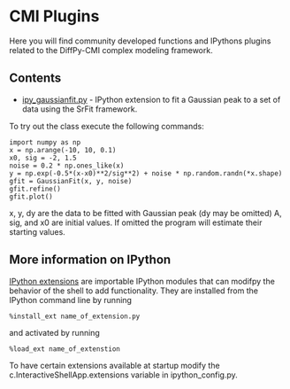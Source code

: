 # CMI Plugins

Here you will find community developed functions and IPythons plugins related to the DiffPy-CMI
complex modeling framework.

Contents
--------

* [ipy_gaussianfit.py](./ipy_gaussianfit.py) - IPython extension to fit a Gaussian peak to a set of data using the SrFit framework.

To try out the class execute the following commands:

    import numpy as np
    x = np.arange(-10, 10, 0.1)
    x0, sig = -2, 1.5
    noise = 0.2 * np.ones_like(x)
    y = np.exp(-0.5*(x-x0)**2/sig**2) + noise * np.random.randn(*x.shape)
    gfit = GaussianFit(x, y, noise)
    gfit.refine()
    gfit.plot()

x, y, dy are the data to be fitted with Gaussian peak (dy may be omitted)
A, sig, and x0 are initial values.  If omitted the program will estimate
their starting values.


More information on IPython 
---------------------------

[IPython
extensions](http://ipython.org/ipython-doc/rel-0.12.1/config/extensions/index.html)
are importable IPython modules that can modifpy the behavior of the shell to
add functionality.  They are installed from the IPython command line by running

    %install_ext name_of_extension.py

and activated by running

    %load_ext name_of_extenstion 

To have certain extensions available at startup modify the
c.InteractiveShellApp.extensions variable in ipython_config.py.
